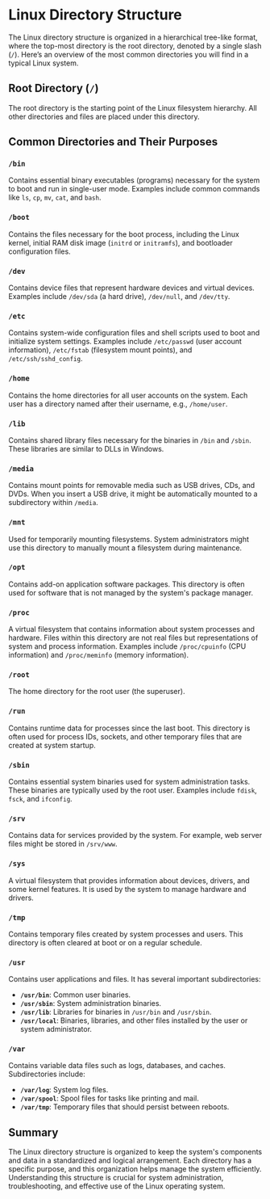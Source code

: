 # Linux Directory Structure

The Linux directory structure is organized in a hierarchical tree-like format, where the top-most directory is the root directory, denoted by a single slash (`/`). Here’s an overview of the most common directories you will find in a typical Linux system.

## Root Directory (`/`)

The root directory is the starting point of the Linux filesystem hierarchy. All other directories and files are placed under this directory.

## Common Directories and Their Purposes

### `/bin`
Contains essential binary executables (programs) necessary for the system to boot and run in single-user mode. Examples include common commands like `ls`, `cp`, `mv`, `cat`, and `bash`.

### `/boot`
Contains the files necessary for the boot process, including the Linux kernel, initial RAM disk image (`initrd` or `initramfs`), and bootloader configuration files.

### `/dev`
Contains device files that represent hardware devices and virtual devices. Examples include `/dev/sda` (a hard drive), `/dev/null`, and `/dev/tty`.

### `/etc`
Contains system-wide configuration files and shell scripts used to boot and initialize system settings. Examples include `/etc/passwd` (user account information), `/etc/fstab` (filesystem mount points), and `/etc/ssh/sshd_config`.

### `/home`
Contains the home directories for all user accounts on the system. Each user has a directory named after their username, e.g., `/home/user`.

### `/lib`
Contains shared library files necessary for the binaries in `/bin` and `/sbin`. These libraries are similar to DLLs in Windows.

### `/media`
Contains mount points for removable media such as USB drives, CDs, and DVDs. When you insert a USB drive, it might be automatically mounted to a subdirectory within `/media`.

### `/mnt`
Used for temporarily mounting filesystems. System administrators might use this directory to manually mount a filesystem during maintenance.

### `/opt`
Contains add-on application software packages. This directory is often used for software that is not managed by the system's package manager.

### `/proc`
A virtual filesystem that contains information about system processes and hardware. Files within this directory are not real files but representations of system and process information. Examples include `/proc/cpuinfo` (CPU information) and `/proc/meminfo` (memory information).

### `/root`
The home directory for the root user (the superuser).

### `/run`
Contains runtime data for processes since the last boot. This directory is often used for process IDs, sockets, and other temporary files that are created at system startup.

### `/sbin`
Contains essential system binaries used for system administration tasks. These binaries are typically used by the root user. Examples include `fdisk`, `fsck`, and `ifconfig`.

### `/srv`
Contains data for services provided by the system. For example, web server files might be stored in `/srv/www`.

### `/sys`
A virtual filesystem that provides information about devices, drivers, and some kernel features. It is used by the system to manage hardware and drivers.

### `/tmp`
Contains temporary files created by system processes and users. This directory is often cleared at boot or on a regular schedule.

### `/usr`
Contains user applications and files. It has several important subdirectories:
- **`/usr/bin`**: Common user binaries.
- **`/usr/sbin`**: System administration binaries.
- **`/usr/lib`**: Libraries for binaries in `/usr/bin` and `/usr/sbin`.
- **`/usr/local`**: Binaries, libraries, and other files installed by the user or system administrator.

### `/var`
Contains variable data files such as logs, databases, and caches. Subdirectories include:
- **`/var/log`**: System log files.
- **`/var/spool`**: Spool files for tasks like printing and mail.
- **`/var/tmp`**: Temporary files that should persist between reboots.

## Summary

The Linux directory structure is organized to keep the system's components and data in a standardized and logical arrangement. Each directory has a specific purpose, and this organization helps manage the system efficiently. Understanding this structure is crucial for system administration, troubleshooting, and effective use of the Linux operating system.
